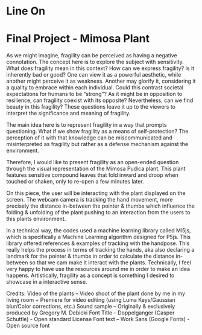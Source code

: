 # Line On
# Final Project - Mimosa Plant  

As we might imagine, fragility can be perceived as having a negative connotation. The concept here is to explore the subject with sensitivity. What does fragility mean in this context? How can we express fragility? Is it inherently bad or good? One can view it as a powerful aesthetic, while another might perceive it as weakness. Another may glorify it, considering it a quality to embrace within each individual. Could this contrast societal expectations for humans to be “strong”? As it might be in opposition to resilience, can fragility coexist with its opposite? Nevertheless, can we find beauty in this fragility? These questions leave it up to the viewers to interpret the significance and meaning of fragility.

The main idea here is to represent fragility in a way that prompts questioning. What if we show fragility as a means of self-protection? The perception of it with that knowledge can be miscommunicated and misinterpreted as fragility but rather as a defense mechanism against the environment.

Therefore, I would like to present fragility as an open-ended question through the visual representation of the Mimosa Pudica plant. This plant features sensitive compound leaves that fold inward and droop when touched or shaken, only to re-open a few minutes later.

On this piece, the user will be interacting with the plant displayed on the screen. The webcam camera is tracking the hand movement, more precisely the distance in-between the pointer & thumbs which influence the folding & unfolding of the plant pushing to an interaction from the users to this plants environment. 

In a technical way, the codes used a machine learning library called Ml5js, which is specifically a Machine Learning algorithm designed for P5js. This library offered references & examples of tracking with the handpose. This really helps the process in terms of tracking the hands, aka also declaring a landmark for the pointer & thumbs in order to calculate the distance in-between so that we cam make it interact with the plants. Technically, I feel very happy to have use the resources around me in order to make an idea happens. Artistically, fragility as a concept is something I desired to showcase in a interactive sense. 

Credits:
Video of the plants – Video shoot of the plant done by me in my living room + Premiere for video editing (using Luma Keys/Gaussian blur/Color corrections, etc.)
Sound sample – Originally & exclusively produced by Gregory M. Debicki 
Font Title – Doppelganger (Casper Schuttle) - Open standard License
Font text – Work Sans (Google Fonts) - Open source font 


